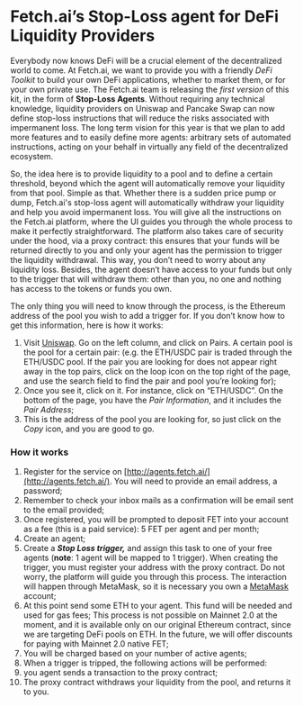 # Fetch.ai’s Stop-Loss agent for DeFi Liquidity Providers

Everybody now knows DeFi will be a crucial element of the decentralized world to come. At Fetch.ai, we want to provide you with a friendly _DeFi Toolkit_ to build your own DeFi applications, whether to market them, or for your own private use. The Fetch.ai team is releasing the _first version_ of this kit, in the form of **Stop-Loss Agents**. Without requiring any technical knowledge, liquidity providers on Uniswap and Pancake Swap can now define stop-loss instructions that will reduce the risks associated with impermanent loss. The long term vision for this year is that we plan to add more features and to easily define more agents: arbitrary sets of automated instructions, acting on your behalf in virtually any field of the decentralized ecosystem.

So, the idea here is to provide liquidity to a pool and to define a certain threshold, beyond which the agent will automatically remove your liquidity from that pool. Simple as that. Whether there is a sudden price pump or dump, Fetch.ai's stop-loss agent will automatically withdraw your liquidity and help you avoid impermanent loss. You will give all the instructions on the Fetch.ai platform, where the UI guides you through the whole process to make it perfectly straightforward. The platform also takes care of security under the hood, via a proxy contract: this ensures that your funds will be returned directly to you and only your agent has the permission to trigger the liquidity withdrawal. This way, you don’t need to worry about any liquidity loss. Besides, the agent doesn’t have access to your funds but only to the trigger that will withdraw them: other than you, no one and nothing has access to the tokens or funds you own.

The only thing you will need to know through the process, is the Ethereum address of the pool you wish to add a trigger for. If you don’t know how to get this information, here is how it works:

1. Visit [Uniswap](https://info.uniswap.org/home). Go on the left column, and click on Pairs. A certain pool is the pool for a certain pair: \(e.g. the ETH/USDC pair is traded through the ETH/USDC pool. If the pair you are looking for does not appear right away in the top pairs, click on the loop icon on the top right of the page, and use the search field to find the pair and pool you’re looking for\);
2. Once you see it, click on it. For instance, click on “ETH/USDC”. On the bottom of the page, you have the _Pair Information_, and it includes the _Pair Address_;
3.  This is the address of the pool you are looking for, so just click on the _Copy_ icon, and you are good to go.

### **How it works**

1. Register for the service on [http://agents.fetch.ai/](http://agents.fetch.ai/). You will need to provide an email address, a password;
2. Remember to check your inbox mails as a confirmation will be email sent to the email provided;
3. Once registered, you will be prompted to deposit FET into your account as a fee \(this is a paid service\): 5 FET per agent and per month;
4. Create an agent;
5. Create a _**Stop Loss trigger,**_ and assign this task to one of your free agents \(**note**: 1 agent will be mapped to 1 trigger\). When creating the trigger, you must register your address with the proxy contract. Do not worry, the platform will guide you through this process. The interaction will happen through MetaMask, so it is necessary you own a [MetaMask](https://metamask.io/) account;
6. At this point send some ETH to your agent. This fund will be needed and used for gas fees; This process is not possible on Mainnet 2.0 at the moment, and it is available only on our original Ethereum contract, since we are targeting DeFi pools on ETH. In the future, we will offer discounts for paying with Mainnet 2.0 native FET;
7. You will be charged based on your number of active agents;
8. When a trigger is tripped, the following actions will be performed:
9. you agent sends a transaction to the proxy contract;
10. The proxy contract withdraws your liquidity from the pool, and returns it to you.



